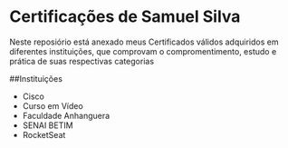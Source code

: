 # Certificações de Samuel Silva
Neste reposiório está anexado meus Certificados válidos adquiridos em diferentes instituições, que comprovam o
compromentimento, estudo e prática de suas respectivas categorias

##Instituições
- Cisco
- Curso em Vídeo
- Faculdade Anhanguera
- SENAI BETIM 
- RocketSeat
